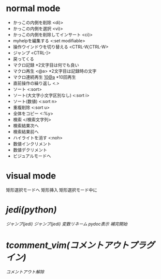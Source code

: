 # normal mode
- かっこの内側を削除	<di)>
- かっこの内側を選択	<vi)>
- かっこの内側を削除してインサート	<ci)>
- myhelpを編集する	<:set modifiable>
- 操作ウインドウを切り替える	<CTRL-W,CTRL-W>
- ジャンプ	<CTRL-]>
- 戻ってくる	<CTRL-O>
- マクロ記録	<qa>	*2文字目は何でも良い
- マクロ再生	<@a>	*2文字目は記録時の文字
- マクロ連続再生	<10@a>	*10回再生
- 直前操作の繰り返し	<.>
- ソート	<:sort>
- ソート(大文字小文字区別なし)	<:sort i>
- ソート(数値)	<:sort n>
- 重複削除	<:sort u>
- 全体をコピー	<:%y>
- 検索	</検索文字列>
- 検索結果次へ	<n>
- 検索結果前へ	<SHIFT-n>
- ハイライトを消す	<:noh>
- 数値インクリメント	<CTRL-a>
- 数値デクリメント	<CTRL-x>
- ビジュアルモードへ	<v>

# visual mode
矩形選択モードへ	<CTRL-v>
矩形挿入	矩形選択モード中に<I>

# jedi(python)
ジャンプ(jedi)	<leader-d>
ジャンプ(jedi)	<leader-g>
変数リネーム	<leader-r>
pydoc表示	<K>
補完開始	<CTRL-Space>


# tcomment_vim(コメントアウトプラグイン)
コメントアウト解除	<gcc>
